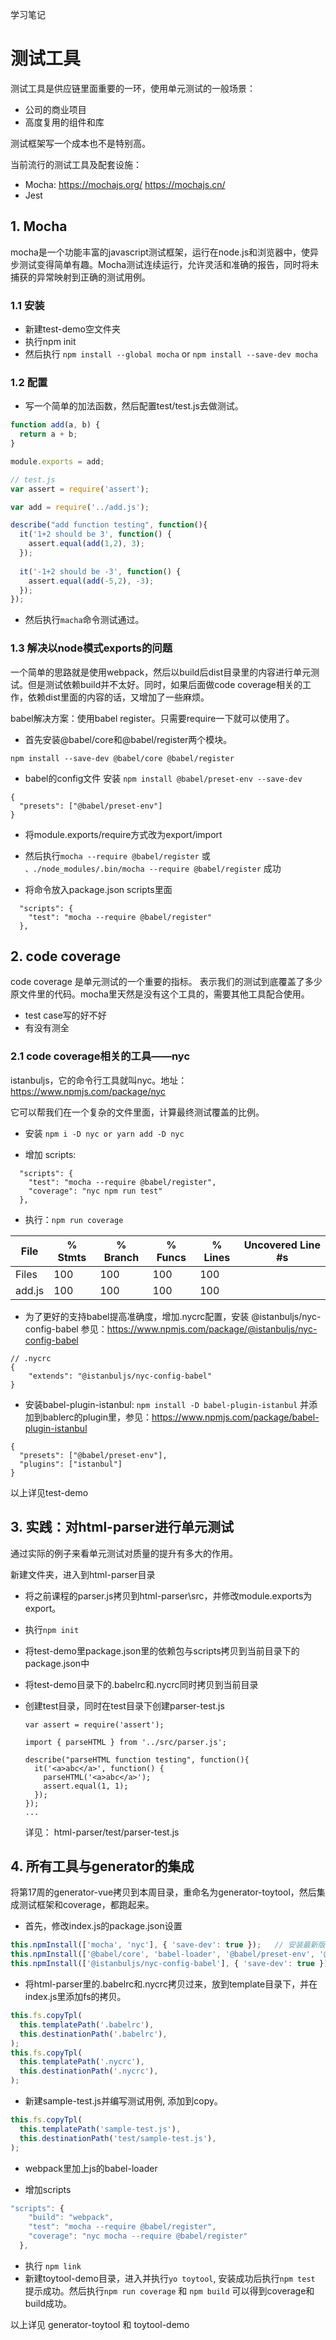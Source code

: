 学习笔记
# 测试工具

测试工具是供应链里面重要的一环，使用单元测试的一般场景：
+ 公司的商业项目
+ 高度复用的组件和库

测试框架写一个成本也不是特别高。

当前流行的测试工具及配套设施：
+ Mocha: https://mochajs.org/   https://mochajs.cn/
+ Jest


## 1. Mocha

mocha是一个功能丰富的javascript测试框架，运行在node.js和浏览器中，使异步测试变得简单有趣。Mocha测试连续运行，允许灵活和准确的报告，同时将未捕获的异常映射到正确的测试用例。

### 1.1 安装

- 新建test-demo空文件夹
- 执行npm init
- 然后执行 `npm install --global mocha` or `npm install --save-dev mocha`

### 1.2 配置

+ 写一个简单的加法函数，然后配置test/test.js去做测试。
```js
function add(a, b) {
  return a + b;
}

module.exports = add;
```

```js
// test.js
var assert = require('assert');

var add = require('../add.js');

describe("add function testing", function(){
  it('1+2 should be 3', function() {
    assert.equal(add(1,2), 3);
  });
  
  it('-1+2 should be -3', function() {
    assert.equal(add(-5,2), -3);
  });
});

```

+ 然后执行`macha`命令测试通过。

### 1.3 解决以node模式exports的问题

一个简单的思路就是使用webpack，然后以build后dist目录里的内容进行单元测试。但是测试依赖build并不太好。同时，如果后面做code coverage相关的工作，依赖dist里面的内容的话，又增加了一些麻烦。


babel解决方案：使用babel register。只需要require一下就可以使用了。

+ 首先安装@babel/core和@babel/register两个模块。
```
npm install --save-dev @babel/core @babel/register
```

+ babel的config文件
安装 `npm install @babel/preset-env --save-dev`
```
{
  "presets": ["@babel/preset-env"]
}
```

+ 将module.exports/require方式改为export/import

+ 然后执行`mocha --require @babel/register` 或 `、./node_modules/.bin/mocha --require @babel/register` 成功

+ 将命令放入package.json scripts里面
```
  "scripts": {
    "test": "mocha --require @babel/register"
  },
```

## 2. code coverage

code coverage 是单元测试的一个重要的指标。 表示我们的测试到底覆盖了多少原文件里的代码。mocha里天然是没有这个工具的，需要其他工具配合使用。

+ test case写的好不好
+ 有没有测全

### 2.1 code coverage相关的工具——nyc

istanbuljs，它的命令行工具就叫nyc。地址：https://www.npmjs.com/package/nyc

它可以帮我们在一个复杂的文件里面，计算最终测试覆盖的比例。



+ 安装 `npm i -D nyc or yarn add -D nyc`

+ 增加 scripts:
```
  "scripts": {
    "test": "mocha --require @babel/register",
    "coverage": "nyc npm run test"
  },
```

+ 执行：`npm run coverage`

|File    | % Stmts | % Branch | % Funcs | % Lines | Uncovered Line #s |
|--------|---------|----------|---------|---------|-------------------
|Files |     100 |      100 |     100 |     100 |  |
|add.js |     100 |      100 |     100 |     100 |  |

+ 为了更好的支持babel提高准确度，增加.nycrc配置，安装 @istanbuljs/nyc-config-babel 参见：https://www.npmjs.com/package/@istanbuljs/nyc-config-babel
```
// .nycrc
{
    "extends": "@istanbuljs/nyc-config-babel"
}
```

+ 安装babel-plugin-istanbul: `npm install -D babel-plugin-istanbul` 并添加到bablerc的plugin里，参见：https://www.npmjs.com/package/babel-plugin-istanbul
```
{
  "presets": ["@babel/preset-env"],
  "plugins": ["istanbul"]
}
```

以上详见test-demo




## 3. 实践：对html-parser进行单元测试

通过实际的例子来看单元测试对质量的提升有多大的作用。

新建文件夹，进入到html-parser目录
+ 将之前课程的parser.js拷贝到html-parser\src，并修改module.exports为export。
+ 执行`npm init`
+ 将test-demo里package.json里的依赖包与scripts拷贝到当前目录下的package.json中
+ 将test-demo目录下的.babelrc和.nycrc同时拷贝到当前目录
+ 创建test目录，同时在test目录下创建parser-test.js
  ```
  var assert = require('assert');

  import { parseHTML } from '../src/parser.js';

  describe("parseHTML function testing", function(){
    it('<a>abc</a>', function() {
      parseHTML('<a>abc</a>');
      assert.equal(1, 1);
    });
  });
  ...
  ```

  详见： html-parser/test/parser-test.js

## 4. 所有工具与generator的集成

将第17周的generator-vue拷贝到本周目录，重命名为generator-toytool，然后集成测试框架和coverage，都跑起来。

+ 首先，修改index.js的package.json设置
```js
this.npmInstall(['mocha', 'nyc'], { 'save-dev': true });   // 安装最新版本的mocha,nyc
this.npmInstall(['@babel/core', 'babel-loader', '@babel/preset-env', '@babel/register', 'babel-plugin-istanbul'], { 'save-dev': true });   // 安装babel系列
this.npmInstall(['@istanbuljs/nyc-config-babel'], { 'save-dev': true });   // 安装istanbuljs系列
```
+ 将html-parser里的.babelrc和.nycrc拷贝过来，放到template目录下，并在index.js里添加fs的拷贝。
```js
this.fs.copyTpl(
  this.templatePath('.babelrc'),
  this.destinationPath('.babelrc'),
);
this.fs.copyTpl(
  this.templatePath('.nycrc'),
  this.destinationPath('.nycrc'),
);
```

+ 新建sample-test.js并编写测试用例, 添加到copy。
```js
this.fs.copyTpl(
  this.templatePath('sample-test.js'),
  this.destinationPath('test/sample-test.js'),
);
```

+ webpack里加上js的babel-loader

+ 增加scripts
```js
"scripts": {
    "build": "webpack",
    "test": "mocha --require @babel/register",
    "coverage": "nyc mocha --require @babel/register"
  },
```

+ 执行 `npm link`
+ 新建toytool-demo目录，进入并执行`yo toytool`, 安装成功后执行`npm test` 提示成功。然后执行`npm run coverage` 和 `npm build` 可以得到coverage和build成功。

以上详见 generator-toytool 和 toytool-demo
